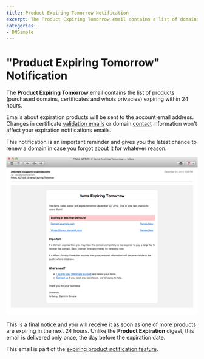 ```yaml
---
title: Product Expiring Tomorrow Notification
excerpt: The Product Expiring Tomorrow email contains a list of domains expiring within 24 hours.
categories:
- DNSimple
---
```


# "Product Expiring Tomorrow" Notification

The **Product Expiring Tomorrow** email contains the list of products (purchased domains, certificates and whois privacies) expiring within 24 hours.

Emails about expiration products will be sent to the account email address. Changes in certificate [validation emails](/articles/ssl-certificates-email-validation/) or domain [contact](/articles/contact-management/) information won't affect your expiration notifications emails.

This notification is an important reminder and gives you the latest chance to renew a domain in case you forgot about it for whatever reason.

![Email](/files/notifications-expiring-tomorrow.png)

This is a final notice and you will receive it as soon as one of more products are expiring in the next 24 hours. Unlike the **Product Expiration** digest, this email is delivered only once, the day before the expiration date.

This email is part of the [expiring product notification feature](/articles/expiring-product-email-notifications).

